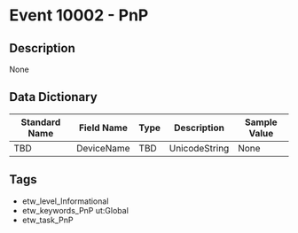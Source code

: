 # Event 10002 - PnP

## Description
None

## Data Dictionary
|Standard Name|Field Name|Type|Description|Sample Value|
|---|---|---|---|---|
|TBD|DeviceName|TBD|UnicodeString|None|None|

## Tags
* etw_level_Informational
* etw_keywords_PnP ut:Global
* etw_task_PnP